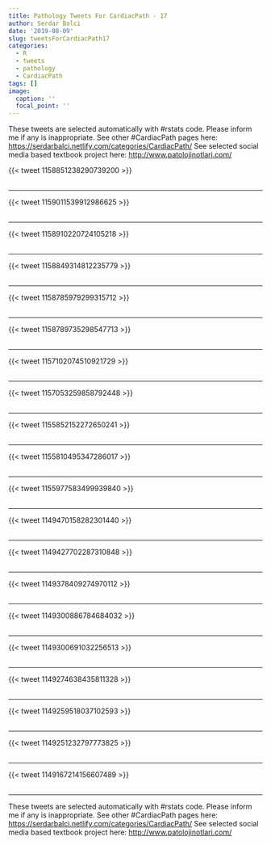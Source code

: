 ```yaml
---
title: Pathology Tweets For CardiacPath - 17
author: Serdar Balci
date: '2019-08-09'
slug: tweetsForCardiacPath17
categories:
  - R
  - tweets
  - pathology
  - CardiacPath
tags: []
image:
  caption: ''
  focal_point: ''
---
```



These tweets are selected automatically with #rstats code. Please inform me if any is inappropriate.
See other #CardiacPath pages here: https://serdarbalci.netlify.com/categories/CardiacPath/ 
See selected social media based textbook project here: http://www.patolojinotlari.com/

{{< tweet 1158851238290739200 >}}
<br>
<br>
<hr>
{{< tweet 1159011539912986625 >}}
<br>
<br>
<hr>
{{< tweet 1158910220724105218 >}}
<br>
<br>
<hr>
{{< tweet 1158849314812235779 >}}
<br>
<br>
<hr>
{{< tweet 1158785979299315712 >}}
<br>
<br>
<hr>
{{< tweet 1158789735298547713 >}}
<br>
<br>
<hr>
{{< tweet 1157102074510921729 >}}
<br>
<br>
<hr>
{{< tweet 1157053259858792448 >}}
<br>
<br>
<hr>
{{< tweet 1155852152272650241 >}}
<br>
<br>
<hr>
{{< tweet 1155810495347286017 >}}
<br>
<br>
<hr>
{{< tweet 1155977583499939840 >}}
<br>
<br>
<hr>
{{< tweet 1149470158282301440 >}}
<br>
<br>
<hr>
{{< tweet 1149427702287310848 >}}
<br>
<br>
<hr>
{{< tweet 1149378409274970112 >}}
<br>
<br>
<hr>
{{< tweet 1149300886784684032 >}}
<br>
<br>
<hr>
{{< tweet 1149300691032256513 >}}
<br>
<br>
<hr>
{{< tweet 1149274638435811328 >}}
<br>
<br>
<hr>
{{< tweet 1149259518037102593 >}}
<br>
<br>
<hr>
{{< tweet 1149251232797773825 >}}
<br>
<br>
<hr>
{{< tweet 1149167214156607489 >}}
<br>
<br>
<hr>


These tweets are selected automatically with #rstats code. Please inform me if any is inappropriate.
See other #CardiacPath pages here: https://serdarbalci.netlify.com/categories/CardiacPath/ 
See selected social media based textbook project here: http://www.patolojinotlari.com/
